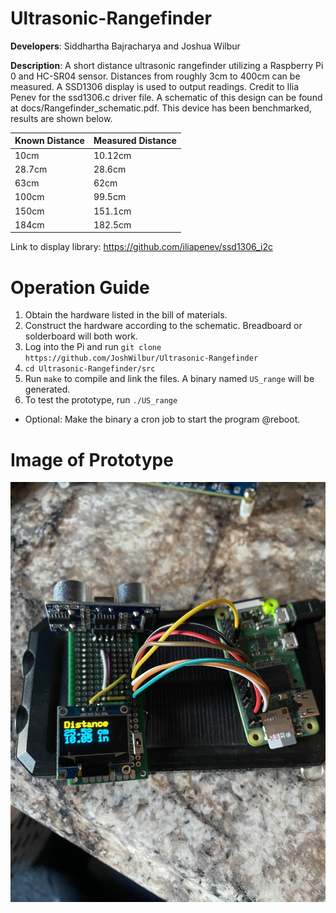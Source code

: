 # Ultrasonic-Rangefinder
**Developers**: Siddhartha Bajracharya and Joshua Wilbur

**Description**: A short distance ultrasonic rangefinder utilizing a Raspberry Pi 0 and HC-SR04 sensor. Distances from roughly 3cm to 400cm can be measured. A SSD1306 display is used to output readings. Credit to Ilia Penev for the ssd1306.c driver file. A schematic of this design can be found at docs/Rangefinder_schematic.pdf. This device has been benchmarked, results are shown below.

| Known Distance| Measured Distance|
| ------------- | ------------- |
| 10cm | 10.12cm |
| 28.7cm | 28.6cm |
| 63cm | 62cm |
| 100cm | 99.5cm |
| 150cm | 151.1cm |
| 184cm | 182.5cm |

Link to display library: https://github.com/iliapenev/ssd1306_i2c

# Operation Guide
1. Obtain the hardware listed in the bill of materials.
2. Construct the hardware according to the schematic. Breadboard or solderboard will both work.
3. Log into the Pi and run `git clone https://github.com/JoshWilbur/Ultrasonic-Rangefinder`
4. `cd Ultrasonic-Rangefinder/src`
5. Run `make` to compile and link the files. A binary named `US_range` will be generated.
6. To test the prototype, run `./US_range`
* Optional: Make the binary a cron job to start the program @reboot.

# Image of Prototype
![Soldered prototype](images/final_prototype.jpg)
